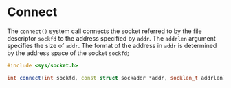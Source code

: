 # Connect

The `connect()` system call connects the socket referred to by the
file descriptor `sockfd` to the address specified by `addr`.  The
`addrlen` argument specifies the size of `addr`.  The format of the
address in `addr` is determined by the address space of the socket `sockfd`;

```cpp
#include <sys/socket.h>

int connect(int sockfd, const struct sockaddr *addr, socklen_t addrlen);
```